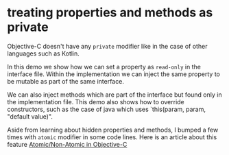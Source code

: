 # treating properties and methods as private

Objective-C doesn't have any `private` modifier like in the case of other languages such as Kotlin.

In this demo we show how we can set a property as `read-only` in the interface file.
Within the implementation we can inject the same property to be mutable as part of the same interface. 

We can also inject methods which are part of the interface but found only in the implementation file.
This demo also shows how to override constructors, such as the case of java which uses `this(param, param, "default value)". 

Aside from learning about hidden properties and methods, I bumped a few times with `atomic` modifier in some code lines.
Here is an article about this feature [Atomic/Non-Atomic in Objective-C](https://medium.com/@YogevSitton/atomic-vs-non-atomic-properties-crash-course-d11c23f4366c)

